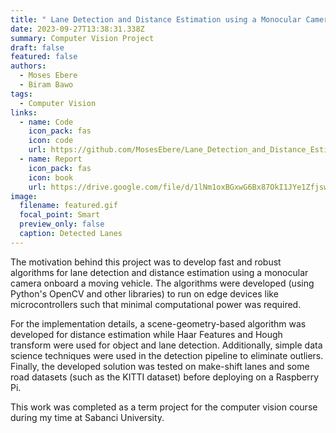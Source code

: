 ```yaml
---
title: " Lane Detection and Distance Estimation using a Monocular Camera"
date: 2023-09-27T13:38:31.338Z
summary: C﻿omputer Vision Project
draft: false
featured: false
authors:
  - Moses Ebere
  - Biram Bawo
tags:
  - Computer Vision
links:
  - name: Code
    icon_pack: fas
    icon: code
    url: https://github.com/MosesEbere/Lane_Detection_and_Distance_Estimation
  - name: Report
    icon_pack: fas
    icon: book
    url: https://drive.google.com/file/d/1lNm1oxBGxwG6Bx87OkI1JYe1Zfjsw9r6/view?usp=sharing
image:
  filename: featured.gif
  focal_point: Smart
  preview_only: false
  caption: Detected Lanes
---
```

The motivation behind this project was to develop fast and robust algorithms for lane detection and distance estimation using a monocular camera onboard a moving vehicle. The algorithms were developed (using Python's OpenCV and other libraries) to run on edge devices like microcontrollers such that minimal computational power was required.

F﻿or the implementation details,  a scene-geometry-based algorithm was developed for distance estimation while Haar Features and Hough transform were used for object and lane detection. Additionally, simple data science techniques were used in the detection pipeline to eliminate outliers. Finally, the developed solution was tested on make-shift lanes and some road datasets (such as the KITTI dataset) before deploying on a Raspberry Pi.

T﻿his work was completed as a term project for the computer vision course during my time at Sabanci University.
